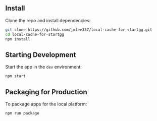 ## Install

Clone the repo and install dependencies:

```bash
git clone https://github.com/jmlee337/local-cache-for-startgg.git
cd local-cache-for-startgg
npm install
```

## Starting Development

Start the app in the `dev` environment:

```bash
npm start
```

## Packaging for Production

To package apps for the local platform:

```bash
npm run package
```

